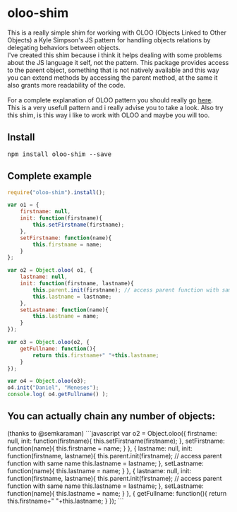 # oloo-shim
This is a really simple shim for working with OLOO (Objects Linked to Other Objects) a Kyle Simpson's JS pattern for handling objects relations by delegating behaviors between objects.
<br>I've created this shim because i think it helps dealing with some problems about the JS language it self, not the pattern. This package provides access to the parent object, something that is not natively available and this way you can extend methods by accessing the parent method, at the same it also grants more readability of the code.
<br><br> For a complete explanation of OLOO pattern you should really go <a href="https://github.com/getify/You-Dont-Know-JS/blob/master/this%20&%20object%20prototypes/ch6.md#delegation-theory">here</a>.<br>This is a very usefull pattern and i really advise you to take a look. Also try this shim, is this way i like to work with OLOO and maybe you will too.

<h2>Install</h2>
<pre>npm install oloo-shim --save</pre>
<h2>Complete example</h2>

```javascript
require("oloo-shim").install();

var o1 = {
    firstname: null,
    init: function(firstname){
        this.setFirstname(firstname);
    },
    setFirstname: function(name){
        this.firstname = name;
    }
};

var o2 = Object.oloo( o1, {
    lastname: null,
    init: function(firstname, lastname){
        this.parent.init(firstname); // access parent function with same name
        this.lastname = lastname;
    },
    setLastname: function(name){
        this.lastname = name;
    }
});

var o3 = Object.oloo(o2, {
    getFullname: function(){
        return this.firstname+" "+this.lastname;
    }
});

var o4 = Object.oloo(o3);
o4.init("Daniel", "Meneses");
console.log( o4.getFullname() );
```

<h2>You can actually chain any number of objects:</h2> (thanks to @semkaraman)
```javascript
var o2 = Object.oloo({
    firstname: null,
    init: function(firstname){
        this.setFirstname(firstname);
    },
    setFirstname: function(name){
        this.firstname = name;
    }
}, {
    lastname: null,
    init: function(firstname, lastname){
        this.parent.init(firstname); // access parent function with same name
        this.lastname = lastname;
    },
    setLastname: function(name){
        this.lastname = name;
    }
}, {
    lastname: null,
    init: function(firstname, lastname){
        this.parent.init(firstname); // access parent function with same name
        this.lastname = lastname;
    },
    setLastname: function(name){
        this.lastname = name;
    }
}, {
    getFullname: function(){
        return this.firstname+" "+this.lastname;
    }
});
```
